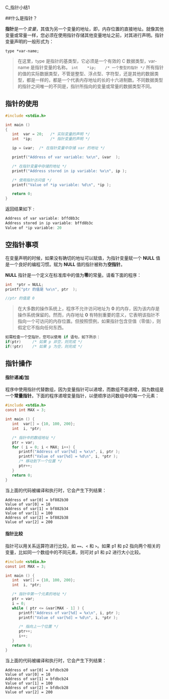 C_指针小结1

##什么是指针？

**指针**是一个*变量*，其值为另一个变量的地址，即，内存位置的直接地址。就像其他变量或常量一样，您必须在使用指针存储其他变量地址之前，对其进行声明。指针变量声明的一般形式为：

	type *var-name;
> 在这里，type 是指针的基类型，它必须是一个有效的 C 数据类型，var-name 是指针变量的名称。
	`int    *ip;    /* 一个整型的指针 */`
	所有指针的值的实际数据类型，不管是整型、浮点型、字符型，还是其他的数据类型，都是一样的，都是一个代表内存地址的长的十六进制数。不同数据类型的指针之间唯一的不同是，指针所指向的变量或常量的数据类型不同。

## 指针的使用

```C
#include <stdio.h>

int main ()
{
   int  var = 20;   /* 实际变量的声明 */
   int  *ip;        /* 指针变量的声明 */

   ip = &var;  /* 在指针变量中存储 var 的地址 */

   printf("Address of var variable: %x\n", &var  );

   /* 在指针变量中存储的地址 */
   printf("Address stored in ip variable: %x\n", ip );

   /* 使用指针访问值 */
   printf("Value of *ip variable: %d\n", *ip );

   return 0;
}
```

返回结果如下 :

```C
Address of var variable: bffd8b3c
Address stored in ip variable: bffd8b3c
Value of *ip variable: 20
```

## 空指针事项

在变量声明的时候，如果没有确切的地址可以赋值，为指针变量赋一个 **NULL** 值是一个良好的编程习惯。赋为 **NULL** 值的指针被称为**空指针**。

**NULL** 指针是一个定义在标准库中的值为**零**的常量。请看下面的程序：

```C
int  *ptr = NULL;
printf("ptr 的值是 %x\n", ptr  );

//ptr 的值是 0
```

>在大多数的操作系统上，程序不允许访问地址为 **0** 的内存，因为该内存是操作系统保留的。然而，内存地址 **0** 有特别重要的意义，它表明该指针不指向一个可访问的内存位置。但按照惯例，如果指针包含空值（零值），则假定它不指向任何东西。

```C
如需检查一个空指针，您可以使用 if 语句，如下所示：
if(ptr)     /* 如果 p 非空，则完成 */
if(!ptr)    /* 如果 p 为空，则完成 */
```

## 指针操作

#### 指针递减/加

程序中使用指针代替数组，因为变量指针可以递增，而数组不能递增，因为数组是一个**常量指针**。下面的程序递增变量指针，以便顺序访问数组中的每一个元素：

```C
#include <stdio.h>
const int MAX = 3;

int main () {
   int  var[] = {10, 100, 200};
   int  i, *ptr;

   /* 指针中的数组地址 */
   ptr = var;
   for ( i = 0; i < MAX; i++) {
	  printf("Address of var[%d] = %x\n", i, ptr );
	  printf("Value of var[%d] = %d\n", i, *ptr );
	  /* 移动到下一个位置 */
	  ptr++;
   }
   return 0;
}
```

当上面的代码被编译和执行时，它会产生下列结果：

	Address of var[0] = bf882b30
	Value of var[0] = 10
	Address of var[1] = bf882b34
	Value of var[1] = 100
	Address of var[2] = bf882b38
	Value of var[2] = 200

#### 指针比较

指针可以用关系运算符进行比较，如 `==`、`<` 和 `>`。如果 p1 和 p2 指向两个相关的变量，比如同一个数组中的不同元素，则可对 p1 和 p2 进行大小比较。

```C
#include <stdio.h>
const int MAX = 3;

int main () {
   int  var[] = {10, 100, 200};
   int  i, *ptr;

   /* 指针中第一个元素的地址 */
   ptr = var;
   i = 0;
   while ( ptr <= &var[MAX - 1] ) {
      printf("Address of var[%d] = %x\n", i, ptr );
      printf("Value of var[%d] = %d\n", i, *ptr );

      /* 指向上一个位置 */
      ptr++;
      i++;
   }
   return 0;
}
```

当上面的代码被编译和执行时，它会产生下列结果：

	Address of var[0] = bfdbcb20
	Value of var[0] = 10
	Address of var[1] = bfdbcb24
	Value of var[1] = 100
	Address of var[2] = bfdbcb28
	Value of var[2] = 200


